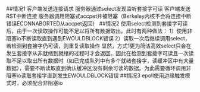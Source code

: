 ##情况1
客户端发送连接请求
服务器通过select发现监听套接字可读
客户端发送RST中断连接
服务器调用阻塞式accpet并被阻塞（Berkeley内核不会将连接中断错误ECONNABORTED从accpet返回）
##情况2
使用select检测到套接字可读后，由于一次读取操作可能不足以将所有数据取出。此时有两种做法：
1）使用非阻塞io不断读取直到遇到EWOULDBLOCK错误
2）读取一次后继续调用select，若检测到套接字仍可读，则重复读取操作
显然，方式1更为简洁高效select只会在发生套接字从非就绪到就绪的过程时才会返回。因此在检测到套接字可读且一次读取不足以取出所有数据时（如已完成队列中有多个就绪套接字，读缓冲区中有大量数据），需要不断读取直到确认缓冲区没有剩余可读的数据。为此需要循环调用非阻塞io读取套接字直到发生EWOULDBLOCK错误
##情况3
epoll使用边缘触发模式时，必须配合非阻塞io